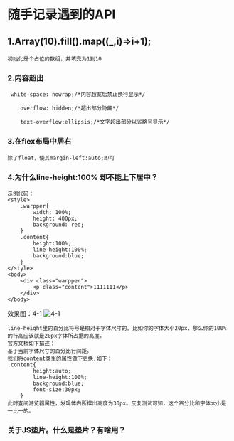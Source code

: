 # 随手记录遇到的API

## 1.Array(10).fill().map((_,i)=>i+1);
```
初始化是个占位的数组，并填充为1到10
```
### 2.内容超出
```
 white-space: nowrap;/*内容超宽后禁止换行显示*/

    overflow: hidden;/*超出部分隐藏*/

    text-overflow:ellipsis;/*文字超出部分以省略号显示*/
```

### 3.在flex布局中居右
```
除了float，使其margin-left:auto;即可
```

### 4.为什么line-height:100% 却不能上下居中？
```
示例代码：
<style>
    .warpper{
        width: 100%;
        height: 400px;
        background: red;
    }
    .content{
        height:100%;
        line-height:100%;
        background:blue;
    }
</style>
<body>
    <div class="warpper">
        <p class="content">1111111</p>
    </div>
</body>
```
效果图：4-1
![4-1](https://github.com/boCat1991/my-diary/blob/master/%E5%9B%BE%E7%89%87/4-1.png)

```
line-height里的百分比符号是相对于字体尺寸的。比如你的字体大小20px，那么你的100%的行高应该就是20px字体所占据的高度。
官方文档如下描述：
基于当前字体尺寸的百分比行间距。
我们将content类里的属性做下更换,如下：
.content{
        height:auto;
        line-height:100%;
        background:blue;
        font-size:30px;
    }
此时查阅游览器属性，发现体内所撑出高度为30px。反复测试可知，这个百分比和字体大小是一比一的。
```

### 关于JS垫片。什么是垫片？有啥用？
